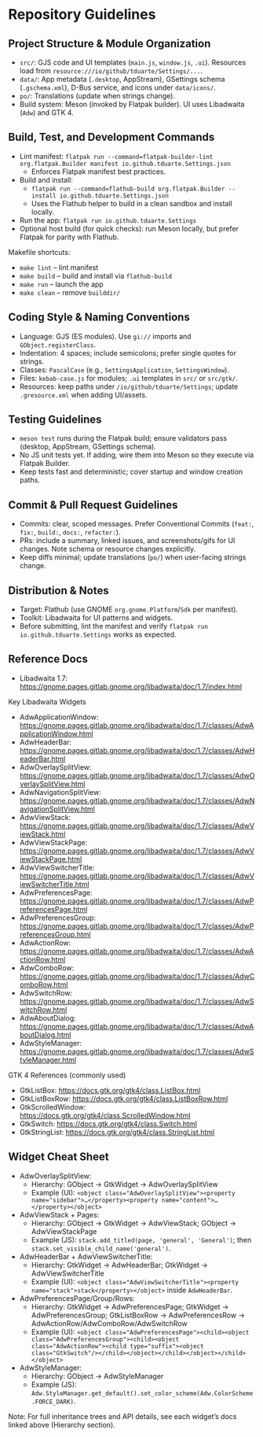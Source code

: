 # Repository Guidelines

## Project Structure & Module Organization
- `src/`: GJS code and UI templates (`main.js`, `window.js`, `.ui`). Resources load from `resource:///io/github/tduarte/Settings/...`.
- `data/`: App metadata (`.desktop`, AppStream), GSettings schema (`.gschema.xml`), D-Bus service, and icons under `data/icons/`.
- `po/`: Translations (update when strings change).
- Build system: Meson (invoked by Flatpak builder). UI uses Libadwaita (`Adw`) and GTK 4.

## Build, Test, and Development Commands
- Lint manifest: `flatpak run --command=flatpak-builder-lint org.flatpak.Builder manifest io.github.tduarte.Settings.json`
  - Enforces Flatpak manifest best practices.
- Build and install:
  - `flatpak run --command=flathub-build org.flatpak.Builder --install io.github.tduarte.Settings.json`
  - Uses the Flathub helper to build in a clean sandbox and install locally.
- Run the app: `flatpak run io.github.tduarte.Settings`
- Optional host build (for quick checks): run Meson locally, but prefer Flatpak for parity with Flathub.

Makefile shortcuts:
- `make lint` – lint manifest
- `make build` – build and install via `flathub-build`
- `make run` – launch the app
- `make clean` – remove `builddir/`

## Coding Style & Naming Conventions
- Language: GJS (ES modules). Use `gi://` imports and `GObject.registerClass`.
- Indentation: 4 spaces; include semicolons; prefer single quotes for strings.
- Classes: `PascalCase` (e.g., `SettingsApplication`, `SettingsWindow`).
- Files: `kebab-case.js` for modules; `.ui` templates in `src/` or `src/gtk/`.
- Resources: keep paths under `/io/github/tduarte/Settings`; update `.gresource.xml` when adding UI/assets.

## Testing Guidelines
- `meson test` runs during the Flatpak build; ensure validators pass (desktop, AppStream, GSettings schema).
- No JS unit tests yet. If adding, wire them into Meson so they execute via Flatpak Builder.
- Keep tests fast and deterministic; cover startup and window creation paths.

## Commit & Pull Request Guidelines
- Commits: clear, scoped messages. Prefer Conventional Commits (`feat:`, `fix:`, `build:`, `docs:`, `refactor:`).
- PRs: include a summary, linked issues, and screenshots/gifs for UI changes. Note schema or resource changes explicitly.
- Keep diffs minimal; update translations (`po/`) when user-facing strings change.

## Distribution & Notes
- Target: Flathub (use GNOME `org.gnome.Platform`/`Sdk` per manifest).
- Toolkit: Libadwaita for UI patterns and widgets.
- Before submitting, lint the manifest and verify `flatpak run io.github.tduarte.Settings` works as expected.

## Reference Docs
- Libadwaita 1.7: https://gnome.pages.gitlab.gnome.org/libadwaita/doc/1.7/index.html

Key Libadwaita Widgets
- AdwApplicationWindow: https://gnome.pages.gitlab.gnome.org/libadwaita/doc/1.7/classes/AdwApplicationWindow.html
- AdwHeaderBar: https://gnome.pages.gitlab.gnome.org/libadwaita/doc/1.7/classes/AdwHeaderBar.html
- AdwOverlaySplitView: https://gnome.pages.gitlab.gnome.org/libadwaita/doc/1.7/classes/AdwOverlaySplitView.html
- AdwNavigationSplitView: https://gnome.pages.gitlab.gnome.org/libadwaita/doc/1.7/classes/AdwNavigationSplitView.html
- AdwViewStack: https://gnome.pages.gitlab.gnome.org/libadwaita/doc/1.7/classes/AdwViewStack.html
- AdwViewStackPage: https://gnome.pages.gitlab.gnome.org/libadwaita/doc/1.7/classes/AdwViewStackPage.html
- AdwViewSwitcherTitle: https://gnome.pages.gitlab.gnome.org/libadwaita/doc/1.7/classes/AdwViewSwitcherTitle.html
- AdwPreferencesPage: https://gnome.pages.gitlab.gnome.org/libadwaita/doc/1.7/classes/AdwPreferencesPage.html
- AdwPreferencesGroup: https://gnome.pages.gitlab.gnome.org/libadwaita/doc/1.7/classes/AdwPreferencesGroup.html
- AdwActionRow: https://gnome.pages.gitlab.gnome.org/libadwaita/doc/1.7/classes/AdwActionRow.html
- AdwComboRow: https://gnome.pages.gitlab.gnome.org/libadwaita/doc/1.7/classes/AdwComboRow.html
- AdwSwitchRow: https://gnome.pages.gitlab.gnome.org/libadwaita/doc/1.7/classes/AdwSwitchRow.html
- AdwAboutDialog: https://gnome.pages.gitlab.gnome.org/libadwaita/doc/1.7/classes/AdwAboutDialog.html
- AdwStyleManager: https://gnome.pages.gitlab.gnome.org/libadwaita/doc/1.7/classes/AdwStyleManager.html

GTK 4 References (commonly used)
- GtkListBox: https://docs.gtk.org/gtk4/class.ListBox.html
- GtkListBoxRow: https://docs.gtk.org/gtk4/class.ListBoxRow.html
- GtkScrolledWindow: https://docs.gtk.org/gtk4/class.ScrolledWindow.html
- GtkSwitch: https://docs.gtk.org/gtk4/class.Switch.html
- GtkStringList: https://docs.gtk.org/gtk4/class.StringList.html

## Widget Cheat Sheet
- AdwOverlaySplitView:
  - Hierarchy: GObject → GtkWidget → AdwOverlaySplitView
  - Example (UI): `<object class="AdwOverlaySplitView"><property name="sidebar">…</property><property name="content">…</property></object>`
- AdwViewStack + Pages:
  - Hierarchy: GObject → GtkWidget → AdwViewStack; GObject → AdwViewStackPage
  - Example (JS): `stack.add_titled(page, 'general', 'General')`; then `stack.set_visible_child_name('general')`.
- AdwHeaderBar + AdwViewSwitcherTitle:
  - Hierarchy: GtkWidget → AdwHeaderBar; GtkWidget → AdwViewSwitcherTitle
  - Example (UI): `<object class="AdwViewSwitcherTitle"><property name="stack">stack</property></object>` inside `AdwHeaderBar`.
- AdwPreferencesPage/Group/Rows:
  - Hierarchy: GtkWidget → AdwPreferencesPage; GtkWidget → AdwPreferencesGroup; GtkListBoxRow → AdwPreferencesRow → AdwActionRow/AdwComboRow/AdwSwitchRow
  - Example (UI):
    `<object class="AdwPreferencesPage"><child><object class="AdwPreferencesGroup"><child><object class="AdwActionRow"><child type="suffix"><object class="GtkSwitch"/></child></object></child></object></child></object>`
- AdwStyleManager:
  - Hierarchy: GObject → AdwStyleManager
  - Example (JS): `Adw.StyleManager.get_default().set_color_scheme(Adw.ColorScheme.FORCE_DARK)`.

Note: For full inheritance trees and API details, see each widget’s docs linked above (Hierarchy section).
